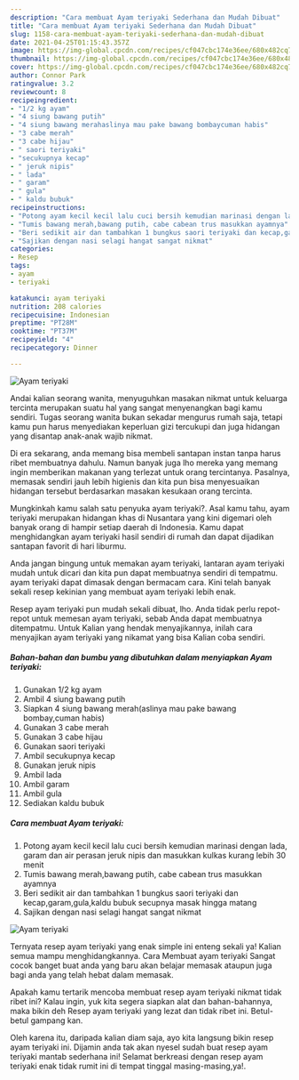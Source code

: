 ```yaml
---
description: "Cara membuat Ayam teriyaki Sederhana dan Mudah Dibuat"
title: "Cara membuat Ayam teriyaki Sederhana dan Mudah Dibuat"
slug: 1158-cara-membuat-ayam-teriyaki-sederhana-dan-mudah-dibuat
date: 2021-04-25T01:15:43.357Z
image: https://img-global.cpcdn.com/recipes/cf047cbc174e36ee/680x482cq70/ayam-teriyaki-foto-resep-utama.jpg
thumbnail: https://img-global.cpcdn.com/recipes/cf047cbc174e36ee/680x482cq70/ayam-teriyaki-foto-resep-utama.jpg
cover: https://img-global.cpcdn.com/recipes/cf047cbc174e36ee/680x482cq70/ayam-teriyaki-foto-resep-utama.jpg
author: Connor Park
ratingvalue: 3.2
reviewcount: 8
recipeingredient:
- "1/2 kg ayam"
- "4 siung bawang putih"
- "4 siung bawang merahaslinya mau pake bawang bombaycuman habis"
- "3 cabe merah"
- "3 cabe hijau"
- " saori teriyaki"
- "secukupnya kecap"
- " jeruk nipis"
- " lada"
- " garam"
- " gula"
- " kaldu bubuk"
recipeinstructions:
- "Potong ayam kecil kecil lalu cuci bersih kemudian marinasi dengan lada, garam dan air perasan jeruk nipis dan masukkan kulkas kurang lebih 30 menit"
- "Tumis bawang merah,bawang putih, cabe cabean trus masukkan ayamnya"
- "Beri sedikit air dan tambahkan 1 bungkus saori teriyaki dan kecap,garam,gula,kaldu bubuk secupnya masak hingga matang"
- "Sajikan dengan nasi selagi hangat sangat nikmat"
categories:
- Resep
tags:
- ayam
- teriyaki

katakunci: ayam teriyaki 
nutrition: 208 calories
recipecuisine: Indonesian
preptime: "PT28M"
cooktime: "PT37M"
recipeyield: "4"
recipecategory: Dinner

---
```



![Ayam teriyaki](https://img-global.cpcdn.com/recipes/cf047cbc174e36ee/680x482cq70/ayam-teriyaki-foto-resep-utama.jpg)

Andai kalian seorang wanita, menyuguhkan masakan nikmat untuk keluarga tercinta merupakan suatu hal yang sangat menyenangkan bagi kamu sendiri. Tugas seorang  wanita bukan sekadar mengurus rumah saja, tetapi kamu pun harus menyediakan keperluan gizi tercukupi dan juga hidangan yang disantap anak-anak wajib nikmat.

Di era  sekarang, anda memang bisa membeli santapan instan tanpa harus ribet membuatnya dahulu. Namun banyak juga lho mereka yang memang ingin memberikan makanan yang terlezat untuk orang tercintanya. Pasalnya, memasak sendiri jauh lebih higienis dan kita pun bisa menyesuaikan hidangan tersebut berdasarkan masakan kesukaan orang tercinta. 



Mungkinkah kamu salah satu penyuka ayam teriyaki?. Asal kamu tahu, ayam teriyaki merupakan hidangan khas di Nusantara yang kini digemari oleh banyak orang di hampir setiap daerah di Indonesia. Kamu dapat menghidangkan ayam teriyaki hasil sendiri di rumah dan dapat dijadikan santapan favorit di hari liburmu.

Anda jangan bingung untuk memakan ayam teriyaki, lantaran ayam teriyaki mudah untuk dicari dan kita pun dapat membuatnya sendiri di tempatmu. ayam teriyaki dapat dimasak dengan bermacam cara. Kini telah banyak sekali resep kekinian yang membuat ayam teriyaki lebih enak.

Resep ayam teriyaki pun mudah sekali dibuat, lho. Anda tidak perlu repot-repot untuk memesan ayam teriyaki, sebab Anda dapat membuatnya ditempatmu. Untuk Kalian yang hendak menyajikannya, inilah cara menyajikan ayam teriyaki yang nikamat yang bisa Kalian coba sendiri.

<!--inarticleads1-->

##### Bahan-bahan dan bumbu yang dibutuhkan dalam menyiapkan Ayam teriyaki:

1. Gunakan 1/2 kg ayam
1. Ambil 4 siung bawang putih
1. Siapkan 4 siung bawang merah(aslinya mau pake bawang bombay,cuman habis)
1. Gunakan 3 cabe merah
1. Gunakan 3 cabe hijau
1. Gunakan  saori teriyaki
1. Ambil secukupnya kecap
1. Gunakan  jeruk nipis
1. Ambil  lada
1. Ambil  garam
1. Ambil  gula
1. Sediakan  kaldu bubuk




<!--inarticleads2-->

##### Cara membuat Ayam teriyaki:

1. Potong ayam kecil kecil lalu cuci bersih kemudian marinasi dengan lada, garam dan air perasan jeruk nipis dan masukkan kulkas kurang lebih 30 menit
1. Tumis bawang merah,bawang putih, cabe cabean trus masukkan ayamnya
1. Beri sedikit air dan tambahkan 1 bungkus saori teriyaki dan kecap,garam,gula,kaldu bubuk secupnya masak hingga matang
1. Sajikan dengan nasi selagi hangat sangat nikmat
<img src="https://img-global.cpcdn.com/steps/61a737a922bb7821/160x128cq70/ayam-teriyaki-langkah-memasak-4-foto.jpg" alt="Ayam teriyaki">



Ternyata resep ayam teriyaki yang enak simple ini enteng sekali ya! Kalian semua mampu menghidangkannya. Cara Membuat ayam teriyaki Sangat cocok banget buat anda yang baru akan belajar memasak ataupun juga bagi anda yang telah hebat dalam memasak.

Apakah kamu tertarik mencoba membuat resep ayam teriyaki nikmat tidak ribet ini? Kalau ingin, yuk kita segera siapkan alat dan bahan-bahannya, maka bikin deh Resep ayam teriyaki yang lezat dan tidak ribet ini. Betul-betul gampang kan. 

Oleh karena itu, daripada kalian diam saja, ayo kita langsung bikin resep ayam teriyaki ini. Dijamin anda tak akan nyesel sudah buat resep ayam teriyaki mantab sederhana ini! Selamat berkreasi dengan resep ayam teriyaki enak tidak rumit ini di tempat tinggal masing-masing,ya!.

